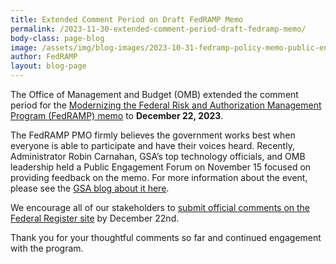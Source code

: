 ```yaml
---
title: Extended Comment Period on Draft FedRAMP Memo
permalink: /2023-11-30-extended-comment-period-draft-fedramp-memo/
body-class: page-blog
image: /assets/img/blog-images/2023-10-31-fedramp-policy-memo-public-engagement-forum-with-omb.png
author: FedRAMP
layout: blog-page
---
```

The Office of Management and Budget (OMB) extended the comment period for the <a href="https://www.whitehouse.gov/omb/briefing-room/2023/10/27/office-of-management-and-budget-releases-draft-memorandum-for-modernizing-the-federal-risk-and-authorization-management-program-fedramp/" target="_blank" rel="noopener noreferrer">Modernizing the Federal Risk and Authorization Management Program (FedRAMP) memo</a> to <b>December 22, 2023</b>.

The FedRAMP PMO firmly believes the government works best when everyone is able to participate and have their voices heard. Recently, Administrator Robin Carnahan, GSA’s top technology officials, and OMB leadership held a Public Engagement Forum on November 15 focused on providing feedback on the memo. For more information about the event, please see the <a href="https://www.gsa.gov/blog/2023/11/17/gsa-omb-engage-with-stakeholders-on-modernizing-fedramp" target="_blank" rel="noopener noreferrer">GSA blog about it here</a>.

We encourage all of our stakeholders to <a href="https://www.federalregister.gov/documents/2023/11/20/2023-25594/request-for-comments-on-updated-guidance-for-modernizing-the-federal-risk-authorization-management" target="_blank" rel="noopener noreferrer">submit official comments on the Federal Register site</a> by December 22nd.

Thank you for your thoughtful comments so far and continued engagement with the program.
